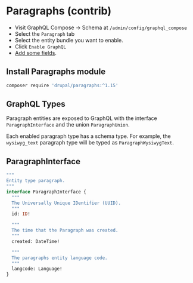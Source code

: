 # Paragraphs (contrib)

- Visit GraphQL Compose &rarr; Schema at `/admin/config/graphql_compose`
- Select the `Paragraph` tab
- Select the entity bundle you want to enable.
- Click `Enable GraphQL`
- [Add some fields](core/fields.md).

## Install Paragraphs module

```bash
composer require 'drupal/paragraphs:^1.15'
```

## GraphQL Types

Paragraph entities are exposed to GraphQL with the interface `ParagraphInterface` and the union `ParagraphUnion`.

Each enabled paragraph type has a schema type. For example, the `wysiwyg_text` paragraph type will be typed as `ParagraphWysiwygText`.

## ParagraphInterface

```graphql
"""
Entity type paragraph.
"""
interface ParagraphInterface {
  """
  The Universally Unique IDentifier (UUID).
  """
  id: ID!

  """
  The time that the Paragraph was created.
  """
  created: DateTime!

  """
  The paragraphs entity language code.
  """
  langcode: Language!
}
```
